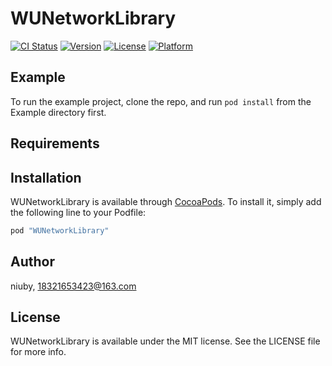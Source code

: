 # WUNetworkLibrary

[![CI Status](http://img.shields.io/travis/niuby/WUNetworkLibrary.svg?style=flat)](https://travis-ci.org/niuby/WUNetworkLibrary)
[![Version](https://img.shields.io/cocoapods/v/WUNetworkLibrary.svg?style=flat)](http://cocoapods.org/pods/WUNetworkLibrary)
[![License](https://img.shields.io/cocoapods/l/WUNetworkLibrary.svg?style=flat)](http://cocoapods.org/pods/WUNetworkLibrary)
[![Platform](https://img.shields.io/cocoapods/p/WUNetworkLibrary.svg?style=flat)](http://cocoapods.org/pods/WUNetworkLibrary)

## Example

To run the example project, clone the repo, and run `pod install` from the Example directory first.

## Requirements

## Installation

WUNetworkLibrary is available through [CocoaPods](http://cocoapods.org). To install
it, simply add the following line to your Podfile:

```ruby
pod "WUNetworkLibrary"
```

## Author

niuby, 18321653423@163.com

## License

WUNetworkLibrary is available under the MIT license. See the LICENSE file for more info.
